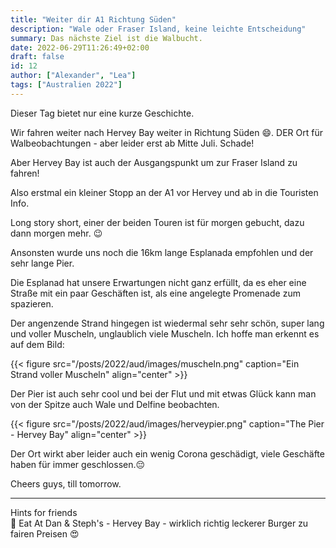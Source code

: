 ```yaml
---
title: "Weiter dir A1 Richtung Süden"
description: "Wale oder Fraser Island, keine leichte Entscheidung"
summary: Das nächste Ziel ist die Walbucht.
date: 2022-06-29T11:26:49+02:00
draft: false
id: 12
author: ["Alexander", "Lea"]
tags: ["Australien 2022"]
---
```

Dieser Tag bietet nur eine kurze Geschichte.

Wir fahren weiter nach Hervey Bay weiter in Richtung Süden :smile:. DER Ort für Walbeobachtungen - aber leider erst ab Mitte Juli. Schade!

Aber Hervey Bay ist auch der Ausgangspunkt um zur Fraser Island zu fahren! 

Also erstmal ein kleiner Stopp an der A1 vor Hervey und ab in die Touristen Info. 

Long story short, einer der beiden Touren ist für morgen gebucht, dazu dann morgen mehr. :wink:

Ansonsten wurde uns noch die 16km lange Esplanada empfohlen und der sehr lange Pier.

Die Esplanad hat unsere Erwartungen nicht ganz erfüllt, da es eher eine Straße mit ein paar Geschäften ist, als eine angelegte Promenade zum spazieren.

Der angenzende Strand hingegen ist wiedermal sehr sehr schön, super lang und voller Muscheln, unglaublich viele Muscheln. Ich hoffe man erkennt es auf dem Bild:

{{< figure src="/posts/2022/aud/images/muscheln.png" caption="Ein Strand voller Muscheln" align="center" >}}

Der Pier ist auch sehr cool und bei der Flut und mit etwas Glück kann man von der Spitze auch Wale und Delfine beobachten.

{{< figure src="/posts/2022/aud/images/herveypier.png" caption="The Pier - Hervey Bay" align="center" >}}

Der Ort wirkt aber leider auch ein wenig Corona geschädigt, viele Geschäfte haben für immer geschlossen.:pensive:

Cheers guys, till tomorrow. 

------------
Hints for friends\
:round_pushpin: Eat At Dan & Steph's - Hervey Bay - wirklich richtig leckerer Burger zu fairen Preisen :heart_eyes:




